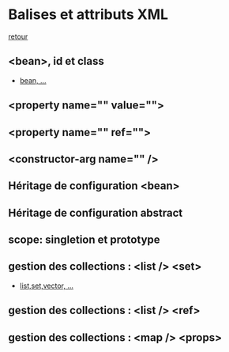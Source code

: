 # Balises et attributs XML
[retour](https://github.com/grouault/spring-tutorial/blob/master/spring-contexte/notes/configuration.xml.md)

## &lt;bean&gt;, id et class
* [bean, ...](https://github.com/grouault/spring-tutorial/blob/master/spring-contexte/notes/balise-attributs-xml/bean.md)

## &lt;property name="" value=""&gt;

## &lt;property name="" ref=""&gt;

## &lt;constructor-arg name="" /&gt;

## Héritage de configuration &lt;bean&gt;

## Héritage de configuration abstract

## scope: singletion et prototype

## gestion des collections : &lt;list /&gt; &lt;set&gt;
* [list,set,vector, ...](https://github.com/grouault/spring-tutorial/blob/master/spring-contexte/notes/balise-attributs-xml/list.md)

## gestion des collections : &lt;list /&gt; &lt;ref&gt;

## gestion des collections : &lt;map /&gt; &lt;props&gt;
